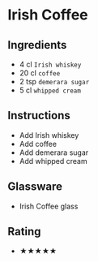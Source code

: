 # Irish Coffee

## Ingredients
- 4 cl `Irish whiskey`
- 20 cl `coffee`
- 2 tsp `demerara sugar`
- 5 cl `whipped cream`

## Instructions
- Add Irish whiskey
- Add coffee
- Add demerara sugar
- Add whipped cream

## Glassware
- Irish Coffee glass

## Rating
- ★★★★★